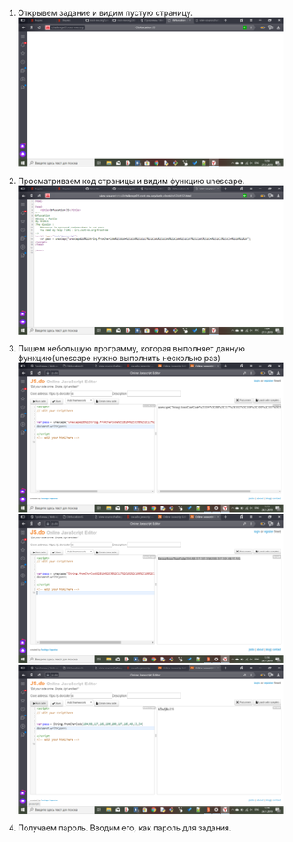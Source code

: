 1. Открывем задание и видим пустую страницу.
![2019-11-27](https://github.com/AnnaKlimina/root-me.org/blob/master/screens/2019-11-27.png)

2. Просматриваем код страницы и видим функцию unescape.
![2019-11-27(1)](https://github.com/AnnaKlimina/root-me.org/blob/master/screens/2019-11-27%20(1).png)

3. Пишем небольшую программу, которая выполняет данную функцию(unescape нужно выполнить несколько раз)
![2019-11-24(18)](https://github.com/AnnaKlimina/root-me.org/blob/master/screens/2019-11-24%20(18).png)
![2019-11-24(19)](https://github.com/AnnaKlimina/root-me.org/blob/master/screens/2019-11-24%20(19).png)
![2019-11-24(20)](https://github.com/AnnaKlimina/root-me.org/blob/master/screens/2019-11-24%20(20).png)

4. Получаем пароль. Вводим его, как пароль для задания.
